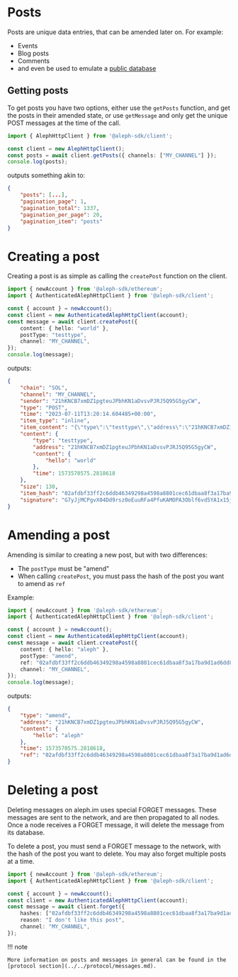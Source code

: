 # Posts

Posts are unique data entries, that can be amended later on. For example:

- Events
- Blog posts
- Comments
- and even be used to emulate a [public database](https://github.com/aleph-im/active-record-sdk)

## Getting posts

To get posts you have two options, either use the `getPosts` function, and get
the posts in their amended state, or use `getMessage` and only get the unique POST
messages at the time of the call.

```typescript
import { AlephHttpClient } from '@aleph-sdk/client';

const client = new AlephHttpClient();
const posts = await client.getPosts({ channels: ["MY_CHANNEL"] });
console.log(posts);
```
outputs something akin to:
```json
{
    "posts": [...],
    "pagination_page": 1,
    "pagination_total": 1337,
    "pagination_per_page": 20,
    "pagination_item": "posts"
}
```


# Creating a post

Creating a post is as simple as calling the `createPost` function on the client.

```typescript
import { newAccount } from '@aleph-sdk/ethereum';
import { AuthenticatedAlephHttpClient } from '@aleph-sdk/client';

const { account } = newAccount();
const client = new AuthenticatedAlephHttpClient(account);
const message = await client.createPost({
    content: { hello: "world" },
    postType: "testtype",
    channel: "MY_CHANNEL",
});
console.log(message);
```
outputs:
```json
{
    "chain": "SOL",
    "channel": "MY_CHANNEL",
    "sender": "21hKNCB7xmDZ1pgteuJPbhKN1aDvsvPJRJ5Q95G5gyCW",
    "type": "POST",
    "time": "2023-07-11T13:20:14.604485+00:00",
    "item_type": "inline",
    "item_content": "{\"type\":\"testtype\",\"address\":\"21hKNCB7xmDZ1pgteuJPbhKN1aDvsvPJRJ5Q95G5gyCW\",\"content\":{\"hello\":\"world\"},\"time\":1573570575.2818618}",
    "content": {
        "type": "testtype",
        "address": "21hKNCB7xmDZ1pgteuJPbhKN1aDvsvPJRJ5Q95G5gyCW",
        "content": {
            "hello": "world"
        },
        "time": 1573570575.2818618
    },
    "size": 130,
    "item_hash": "02afdbf33ff2c6ddb46349298a4598a8801cec61dbaa8f3a17ba9d1ad6dd8cb1",
    "signature": "G7yJjMCPgvX04Dd9rsz0oEuuRFa4PfuKAMOPA3Oblf6vd5YA1x15jvWLL2WycnnzYLEl0usjTiVxBl530ZOmYgw="
}
```

# Amending a post

Amending is similar to creating a new post, but with two differences:

- The `postType` must be "amend"
- When calling `createPost`, you must pass the hash of the post you want to amend as `ref`

Example:

```typescript
import { newAccount } from '@aleph-sdk/ethereum';
import { AuthenticatedAlephHttpClient } from '@aleph-sdk/client';

const { account } = newAccount();
const client = new AuthenticatedAlephHttpClient(account);
const message = await client.createPost({
    content: { hello: "aleph" },
    postType: "amend",
    ref: "02afdbf33ff2c6ddb46349298a4598a8801cec61dbaa8f3a17ba9d1ad6dd8cb1",
    channel: "MY_CHANNEL",
});
console.log(message);
```
outputs:
```json
{
    "type": "amend",
    "address": "21hKNCB7xmDZ1pgteuJPbhKN1aDvsvPJRJ5Q95G5gyCW",
    "content": {
        "hello": "aleph"
    },
    "time": 1573570575.2818618,
    "ref": "02afdbf33ff2c6ddb46349298a4598a8801cec61dbaa8f3a17ba9d1ad6dd8cb1"
}
```

# Deleting a post

Deleting messages on aleph.im uses special FORGET messages. These messages are
sent to the network, and are then propagated to all nodes. Once a node receives
a FORGET message, it will delete the message from its database.

To delete a post, you must send a FORGET message to the network, with the hash
of the post you want to delete. You may also forget multiple posts at a time.

```typescript
import { newAccount } from '@aleph-sdk/ethereum';
import { AuthenticatedAlephHttpClient } from '@aleph-sdk/client';

const { account } = newAccount();
const client = new AuthenticatedAlephHttpClient(account);
const message = await client.forget({
    hashes: ["02afdbf33ff2c6ddb46349298a4598a8801cec61dbaa8f3a17ba9d1ad6dd8cb1"],
    reason: "I don't like this post",
    channel: "MY_CHANNEL",
});
```

!!! note

    More information on posts and messages in general can be found in the
    [protocol section](../../protocol/messages.md).
